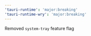 ```yaml
---
'tauri-runtime': 'major:breaking'
'tauri-runtime-wry': 'major:breaking'
---
```


Removed `system-tray` feature flag

